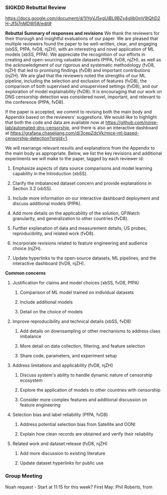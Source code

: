 ### SIGKDD Rebuttal Review

https://docs.google.com/document/d/1lYgVJ5xgUiBL9BZy4glib0mV9IQhD2H-Jf5j7nMDW58/edit#

**Rebuttal**
**Summary of responses and revisions**
We thank the reviewers for their thorough and insightful evaluations of our paper. We are pleased that multiple reviewers found the paper to be well-written, clear, and engaging (xbSS, PfPA, fvD8, njZH), with an interesting and novel application of ML models (xbSS, PfPA). We appreciate the recognition of our efforts in creating and open-sourcing valuable datasets (PfPA, fvD8, njZH), as well as the acknowledgment of our rigorous and systematic methodology (fvD8, njZH) that led to promising findings (fvD8) and important contributions (njZH). We are glad that the reviewers noted the strengths of our ML pipeline, including the selection and exclusion of features (fvD8), the comparison of both supervised and unsupervised settings (fvD8), and our exploration of model explainability (fvD8). It is encouraging that our work on DNS censorship detection was considered novel, important, and relevant to the conference (PfPA, fvD8).

If the paper is accepted, we commit to revising both the main body and Appendix based on the reviewers' suggestions. We would like to highlight that both the code and data are available now at https://github.com/noise-lab/automated-dns-censorship, and there is also an interactive dashboard at https://grafana.chasejiang.com/d/3cepZdcVk/mice-ml-based-censorship-detection?orgId=1. 

We will rearrange relevant results and explanations from the Appendix to the main body as appropriate. Below, we list the key revisions and additional experiments we will make to the paper, tagged by each reviewer id:

1. Emphasize aspects of data source comparisons and model learning capability in the Introduction (xbSS).

2. Clarify the imbalanced dataset concern and provide explanations in Section 3.2 (xbSS).

3. Include more information on our interactive dashboard deployment and discuss additional models (PfPA).

4. Add more details on the applicability of the solution, GFWatch granularity, and generalization to other countries (fvD8).

5. Further explanation of data and measurement details, US probes, reproducibility, and related work (fvD8).

6. Incorporate revisions related to feature engineering and audience choice (njZH).

7. Update hyperlinks to the open-source datasets, ML pipelines, and the interactive dashboard (fvD8, njZH).

**Common concerns**

1. Justification for claims and model choices (xbSS, fvD8, PfPA)
   
   1. Comparison of ML model trained on individual datasets
   
   2. Include additional models
   
   3. Detail on the choice of models

2. Improve reproducibility and technical details (xbSS, fvD8)
   
   1. Add details on downsampling or other mechanisms to address class imbalance
   
   2. More detail on data collection, filtering, and feature selection
   
   3. Share code, parameters, and experiment setup

3. Address limitations and applicability (fvD8, njZH)
   
   1. Discuss system's ability to handle dynamic nature of censorship ecosystem
   
   2. Explore the application of models to other countries with censorship
   
   3. Consider more complex features and additional discussion on feature engineering

4. Selection bias and label reliability (PfPA, fvD8)
   
   1. Address potential selection bias from Satellite and OONI
   
   2. Explain how clean records are obtained and verify their reliability

5. Related work and dataset release (fvD8, njZH)
   
   1. Add more discussion to existing literature
   
   2. Update dataset hyperlinks for public use

### Group Meeting
Noah request - Start at 11:15 for this week?
First May: Phil Roberts, from 